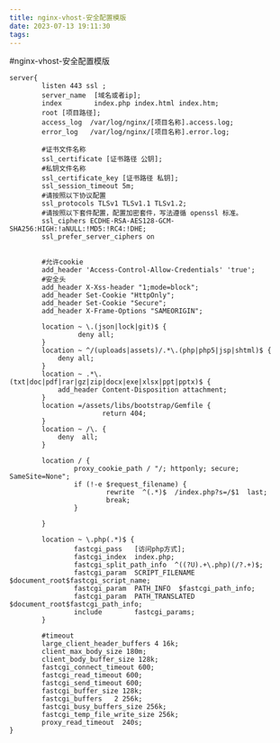 ```yaml
---
title: nginx-vhost-安全配置模版
date: 2023-07-13 19:11:30
tags:
---
```

#nginx-vhost-安全配置模版

    server{
            listen 443 ssl ;
            server_name  [域名或者ip];
            index        index.php index.html index.htm;
            root [项目路径];
            access_log  /var/log/nginx/[项目名称].access.log;
            error_log   /var/log/nginx/[项目名称].error.log;
    
            #证书文件名称
            ssl_certificate [证书路径 公钥];
            #私钥文件名称
            ssl_certificate_key [证书路径 私钥];
            ssl_session_timeout 5m;
            #请按照以下协议配置
            ssl_protocols TLSv1 TLSv1.1 TLSv1.2;
            #请按照以下套件配置，配置加密套件，写法遵循 openssl 标准。
            ssl_ciphers ECDHE-RSA-AES128-GCM-SHA256:HIGH:!aNULL:!MD5:!RC4:!DHE;
            ssl_prefer_server_ciphers on
    
    
            #允许cookie
            add_header 'Access-Control-Allow-Credentials' 'true';
            #安全头
            add_header X-Xss-header "1;mode=block";
            add_header Set-Cookie "HttpOnly";
            add_header Set-Cookie "Secure";
            add_header X-Frame-Options "SAMEORIGIN";
    
            location ~ \.(json|lock|git)$ {
                     deny all;
            }
            location ~ ^/(uploads|assets)/.*\.(php|php5|jsp|shtml)$ {
                deny all;
            }
            location ~ .*\.(txt|doc|pdf|rar|gz|zip|docx|exe|xlsx|ppt|pptx)$ {
                add_header Content-Disposition attachment;
            }
            location =/assets/libs/bootstrap/Gemfile {
                           return 404;
            }
            location ~ /\. {
                deny  all;
            }
    
            location / {
                    proxy_cookie_path / "/; httponly; secure; SameSite=None";
                    if (!-e $request_filename) {
                            rewrite  ^(.*)$  /index.php?s=/$1  last;
                            break;
                    }
    
            }
    
            location ~ \.php(.*)$ {
                    fastcgi_pass   [访问php方式];
                    fastcgi_index  index.php;
                    fastcgi_split_path_info  ^((?U).+\.php)(/?.+)$;
                    fastcgi_param  SCRIPT_FILENAME  $document_root$fastcgi_script_name;
                    fastcgi_param  PATH_INFO  $fastcgi_path_info;
                    fastcgi_param  PATH_TRANSLATED  $document_root$fastcgi_path_info;
                    include        fastcgi_params;
            }
    
            #timeout
            large_client_header_buffers 4 16k;
            client_max_body_size 180m;
            client_body_buffer_size 128k;
            fastcgi_connect_timeout 600;
            fastcgi_read_timeout 600;
            fastcgi_send_timeout 600;
            fastcgi_buffer_size 128k;
            fastcgi_buffers   2 256k;
            fastcgi_busy_buffers_size 256k;
            fastcgi_temp_file_write_size 256k;
            proxy_read_timeout  240s;
    }